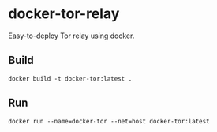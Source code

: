 # docker-tor-relay
Easy-to-deploy Tor relay using docker.

## Build

`docker build -t docker-tor:latest .`

## Run
`docker run --name=docker-tor --net=host docker-tor:latest`
